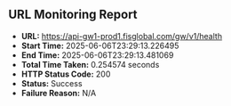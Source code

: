 ## URL Monitoring Report

- **URL:** https://api-gw1-prod1.fisglobal.com/gw/v1/health
- **Start Time:** 2025-06-06T23:29:13.226495
- **End Time:** 2025-06-06T23:29:13.481069
- **Total Time Taken:** 0.254574 seconds
- **HTTP Status Code:** 200
- **Status:** Success
- **Failure Reason:** N/A
